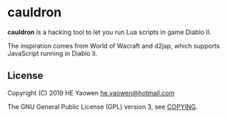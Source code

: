 # cauldron

**cauldron** is a hacking tool to let you run Lua scripts in game Diablo II.

The inspiration comes from World of Wacraft and d2jsp, which supports
JavaScript running in Diablo II.

## License

Copyright (C) 2019 HE Yaowen <he.yaowen@hotmail.com>

The GNU General Public License (GPL) version 3, see [COPYING](./COPYING).
